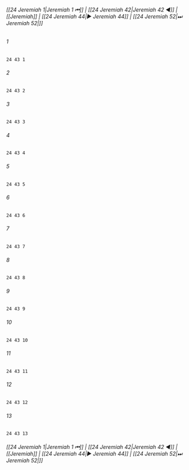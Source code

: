 
###### [[24 Jeremiah 1|Jeremiah 1 ⏮]] | [[24 Jeremiah 42|Jeremiah 42 ◀]] | [[Jeremiah]] | [[24 Jeremiah 44|▶ Jeremiah 44]] | [[24 Jeremiah 52|⏭ Jeremiah 52|]]

###### 1
``` verse
24 43 1 
```
###### 2
``` verse
24 43 2 
```
###### 3
``` verse
24 43 3 
```
###### 4
``` verse
24 43 4 
```
###### 5
``` verse
24 43 5 
```
###### 6
``` verse
24 43 6 
```
###### 7
``` verse
24 43 7 
```
###### 8
``` verse
24 43 8 
```
###### 9
``` verse
24 43 9 
```
###### 10
``` verse
24 43 10 
```
###### 11
``` verse
24 43 11 
```
###### 12
``` verse
24 43 12 
```
###### 13
``` verse
24 43 13 
```

###### [[24 Jeremiah 1|Jeremiah 1 ⏮]] | [[24 Jeremiah 42|Jeremiah 42 ◀]] | [[Jeremiah]] | [[24 Jeremiah 44|▶ Jeremiah 44]] | [[24 Jeremiah 52|⏭ Jeremiah 52|]]

